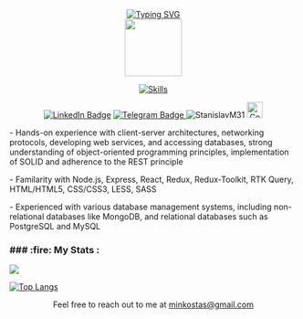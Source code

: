 <div id="header" align="center">
 <div align="center">
 <a href="https://git.io/typing-svg"><img src="https://readme-typing-svg.demolab.com?font=Montserrat&duration=9000&pause=400&color=3B3B3B6E&center=true&vCenter=true&random=false&width=435&lines=Hi+there%2C+I+am+Stanislav" alt="Typing SVG" /></a>
 </div>
 <div align="center">
  <img src="https://media.giphy.com/media/M9gbBd9nbDrOTu1Mqx/giphy.gif" width="100"/>
 </div>
</div>
<div align="center">

[![Skills](https://skillicons.dev/icons?i=react,redux,ts,js,html,css,figma,nodejs,express,git,github)](https://skillicons.dev)
</div>
  <div id="badges" align="center" display="flex" >
   <div>
    <a href="https://www.linkedin.com/in/minkostanislav">
     <img src="https://img.shields.io/badge/LinkedIn-blue?style=for-the-badge&logo=linkedin&logoColor=white" alt="LinkedIn Badge"/></a>
     <a href="https://t.me/minkostas">
       <img src="https://img.shields.io/badge/Telegram-blue?style=for-the-badge&logo=telegram&logoColor=white" alt="Telegram Badge"/> 
     </a>
     <img src="https://komarev.com/ghpvc/?username=StanislavM31&style=for-the-badge&color=blue" alt="StanislavM31" />
    <img src="https://www.codewars.com/users/Minko%20Stanislav/badges/large" alt="Codewars Badges (Micro)" style="height: 28px">
   </div>
</div>
<!-- <div>
 <a href="https://www.linkedin.com/in/minkostanislav" rel="www.linkedin.com/in/minkostanislav">
  <img src="https://img.shields.io/badge/LinkedIn-Minko_Stanislav-blue?style=flat&logo=linkedin&labelColor=blue" alt="LinkedIn">
</a>
</div> -->
<div>
<div>
 <p>- Hands-on experience with client-server architectures, networking protocols, developing web services, and accessing databases, strong understanding of object-oriented programming principles, implementation of SOLID and adherence to the REST principle</p>
 <p>- Familarity with Node.js, Express, React, Redux, Redux-Toolkit, RTK Query, HTML/HTML5, CSS/CSS3, LESS, SASS</p>
 <p>- Experienced with various database management systems, including non-relational databases like MongoDB, and relational databases such as PostgreSQL and MySQL</p>
</div>

<div>
<h3>  ### :fire: My Stats :</h3>
<a href="https://github.com/StanislavM31/">
  <img align="center" src="https://github-readme-stats.vercel.app/api?username=StanislavM31&show_icons=true&theme=dark&hide=contribs,issues&card_width=400px" />
</a>
<a>
 
  [![Top Langs](https://github-readme-stats.vercel.app/api/top-langs/?username=StanislavM31&layout=compact&theme=light)](https://github.com/anuraghazra/github-readme-stats)

</a>
</div>
  <div id="mail-badge" align="center">
  <span>Feel free to reach out to me at <a href="https://github.com/StanislavM31">minkostas@gmail.com </a></span>
</div>
<!--
**StanislavM31/StanislavM31** is a ✨ _special_ ✨ repository because its `README.md` (this file) appears on your GitHub profile.

Here are some ideas to get you started:

- 🔭 I’m currently working on ...
- 🌱 I’m currently learning ...
- 👯 I’m looking to collaborate on ...
- 🤔 I’m looking for help with ...
- 💬 Ask me about ...
- 📫 How to reach me: ...
- 😄 Pronouns: ...
- ⚡ Fun fact: ...
-->
